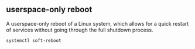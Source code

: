 ## userspace-only reboot

A userspace-only reboot of a Linux system, which allows for a quick restart of services without going through the full shutdown process.

```shell
systemctl soft-reboot
```
